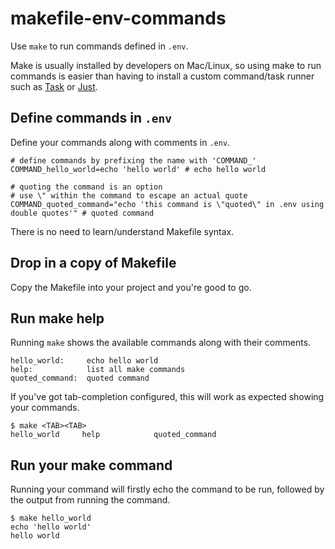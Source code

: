 # makefile-env-commands

Use `make` to run commands defined in `.env`.

Make is usually installed by developers on Mac/Linux, so using make to run commands is easier than having to install a custom command/task runner such as [Task](https://taskfile.dev/) or [Just](https://github.com/casey/just).

## Define commands in `.env`

Define your commands along with comments in `.env`.

```shell
# define commands by prefixing the name with 'COMMAND_'
COMMAND_hello_world=echo 'hello world' # echo hello world

# quoting the command is an option
# use \" within the command to escape an actual quote
COMMAND_quoted_command="echo 'this command is \"quoted\" in .env using double quotes'" # quoted command
```

There is no need to learn/understand Makefile syntax.

## Drop in a copy of Makefile

Copy the Makefile into your project and you're good to go.

## Run make help

Running `make` shows the available commands along with their comments.

```shell
hello_world:     echo hello world
help:            list all make commands
quoted_command:  quoted command
```

If you've got tab-completion configured, this will work as expected showing your commands.

```shell
$ make <TAB><TAB>
hello_world     help            quoted_command
```

## Run your make command

Running your command will firstly echo the command to be run, followed by the output from running the command.

```shell
$ make hello_world
echo 'hello world'
hello world
```
